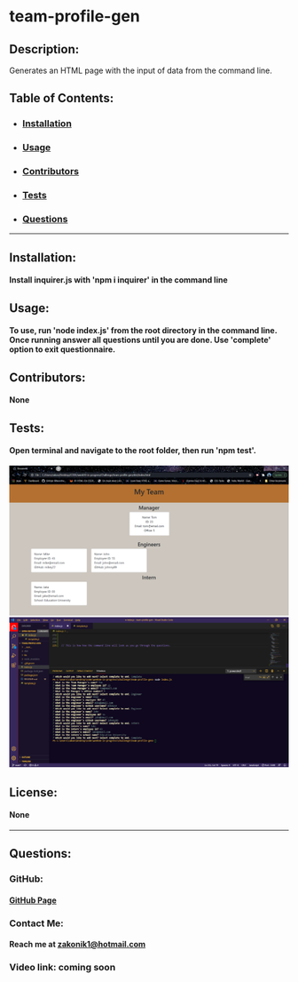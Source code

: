 # team-profile-gen

  ## Description: 
  Generates an HTML page with the input of data from the command line.

  ## Table of Contents: 
  * ### [Installation](#installation)
  * ### [Usage](#usage)
  * ### [Contributors](#contributors)
  * ### [Tests](#tests)
  * ### [Questions](#questions)

---

  ## Installation:
  #### Install inquirer.js with 'npm i inquirer' in the command line

  ## Usage:
  #### To use, run 'node index.js' from the root directory in the command line. Once running answer all questions until you are done. Use 'complete' option to exit questionnaire.

  ## Contributors:
  #### None

  ## Tests:
  #### Open terminal and navigate to the root folder, then run 'npm test'. 
  
  ![Page Example](./images/website.png)
  ![Command line questionnaire Example](./images/cmdquestions.png)

  ## License:
  #### None

  ---

  ## Questions:

  ### GitHub: 
  #### [GitHub Page](https://github.com/Zakonik13)

  ### Contact Me:
  #### Reach me at zakonik1@hotmail.com
  
  ### Video link: coming soon
